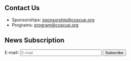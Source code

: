 ## Contact Us

* Sponsorships: <sponsorship@coscup.org>
* Programs: <program@coscup.org>

<h2 id="subscribe">News Subscription</h2>

<form action="https://groups.google.com/group/coscup-2011-notifiyme/boxsubscribe" method="get" target="_blank">
<input type="hidden" name="hl" value="en">
<p><label>E-mail: <input type="email" name="email" size="30" placeholder="E-mail" required /></label> <input type="submit" value="Subscribe" /></p>
</form>
